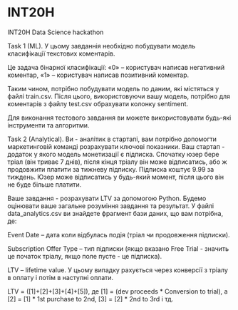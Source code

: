 # INT20H
INT20H Data Science hackathon

Task 1 (ML). У цьому завданнія необхідно побудувати модель класифікації
текстових коментарів. 

Це задача бінарної класифікації:
«0» – користувач написав негативний коментар,
«1» – користувач написав позитивний коментар.

Таким чином, потрібно побудувати модель по даним, які містяться у файлі
train.csv. Після цього, використовуючи вашу модель, потрібно для коментарів з
файлу test.csv обрахувати колонку sentiment.

Для виконання тестового завдання ви можете використовувати будь-які
інструменти та алгоритми.

Task 2 (Analytical). Ви - аналітик в стартапі, вам потрібно допомогти
маркетинговій команді розрахувати ключові показники. Ваш стартап - додаток
у якого модель монетизації є підписка. Спочатку юзер бере тріал (він триває 7
днів), після кінця тріалу він може відписатись, або ж продовжити платити за
тижневу підписку. Підписка коштує 9.99 за тиждень. Юзер може відписатись у
будь-який момент, після цього він не буде більше платити.

Ваше завдання - розрахувати LTV за допомогою Python. Будемо оцінювати
ваше загальне розуміння завдання та результат. У файлі data_analytics.csv ви
знайдете фрагмент бази даних, що вам потрібна, де:

Event Date – дата коли відбулась подія (тріал чи продовження підписки).

Subscription Offer Type – тип підписки (якщо вказано Free Trial - значить це
початок тріалу, якщо поле пусте - це підписка).

LTV – lifetime value. У цьому випадку рахується через конверсії з тріалу в
оплату і потім в наступні оплати. 

LTV = ([1]+[2]+[3]+[4]+[5]), де [1] = (dev proceeds * Conversion to trial), а [2] = [1] * 1st
purchase to 2nd, [3] = [2] * 2nd to 3rd і тд.
